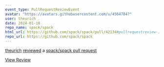 ```yaml
---
event_type: PullRequestReviewEvent
avatar: "https://avatars.githubusercontent.com/u/4564784?"
user: theurich
date: 2024-01-18
repo_name: spack/spack
html_url: https://github.com/spack/spack/pull/42134#pullrequestreview-1828572446
repo_url: https://github.com/spack/spack
---
```


<a href='https://github.com/theurich' target='_blank'>theurich</a> <a href='https://github.com/spack/spack/pull/42134#pullrequestreview-1828572446' target='_blank'>reviewed</a> a <a href='https://github.com/spack/spack/pull/42134' target='_blank'>spack/spack pull request</a>

<small></small>

<a href='https://github.com/spack/spack/pull/42134#pullrequestreview-1828572446' target='_blank'>View Review</a>